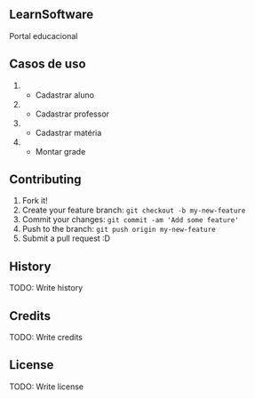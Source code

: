 ## LearnSoftware
Portal educacional

## Casos de uso
1. - Cadastrar aluno
2. - Cadastrar professor
3. - Cadastrar matéria
4. - Montar grade

## Contributing
1. Fork it!
2. Create your feature branch: `git checkout -b my-new-feature`
3. Commit your changes: `git commit -am 'Add some feature'`
4. Push to the branch: `git push origin my-new-feature`
5. Submit a pull request :D
## History
TODO: Write history
## Credits
TODO: Write credits
## License
TODO: Write license
